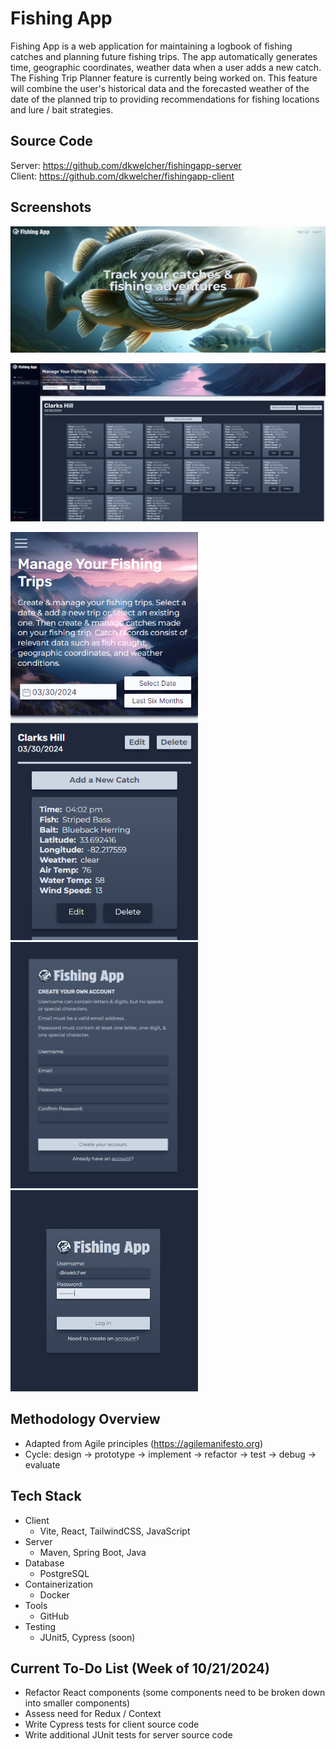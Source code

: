 # Fishing App

Fishing App is a web application for maintaining a logbook of fishing catches and planning future fishing trips. The app automatically generates time, geographic coordinates, weather data when a user adds a new catch. The Fishing Trip Planner feature is currently being worked on. This feature will combine the user's historical data and the forecasted weather of the date of the planned trip to providing recommendations for fishing locations and lure / bait strategies.

## Source Code

Server: https://github.com/dkwelcher/fishingapp-server<br>
Client: https://github.com/dkwelcher/fishingapp-client

## Screenshots

![Screenshot of the Fishing App landing page hero for desktop that shows largemouth bass swimming in a lake with text describing the primary purpose of the application](/screenshots/fa-landingpage-hero-desktop.PNG?raw=true "Fishing App landing page hero section")

![Screenshot of the Fishing App manage trips dashboard view on desktop that shows fishery information and catch data for the user as well as buttons and inputs that allows the user to manage that data](/screenshots/fa-managetrips-desktop.PNG?raw=true "Fishing App manage trips dashboard view on desktop")

<div float="left">
    <img src="screenshots/fa-managetrips-mobile.PNG" width="300"/>
    <img src="screenshots/fa-signup.PNG" width="300"/>
    <img src="screenshots/fa-login.PNG" width="300" />
</div>

## Methodology Overview

- Adapted from Agile principles (https://agilemanifesto.org)
- Cycle: design -> prototype -> implement -> refactor -> test -> debug -> evaluate

## Tech Stack

- Client
  - Vite, React, TailwindCSS, JavaScript
- Server
  - Maven, Spring Boot, Java
- Database
  - PostgreSQL
- Containerization
  - Docker
- Tools
  - GitHub
- Testing
  - JUnit5, Cypress (soon)

## Current To-Do List (Week of 10/21/2024)

- Refactor React components (some components need to be broken down into smaller components)
- Assess need for Redux / Context
- Write Cypress tests for client source code
- Write additional JUnit tests for server source code
